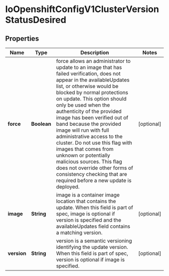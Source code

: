 
# IoOpenshiftConfigV1ClusterVersionStatusDesired

## Properties
Name | Type | Description | Notes
------------ | ------------- | ------------- | -------------
**force** | **Boolean** | force allows an administrator to update to an image that has failed verification, does not appear in the availableUpdates list, or otherwise would be blocked by normal protections on update. This option should only be used when the authenticity of the provided image has been verified out of band because the provided image will run with full administrative access to the cluster. Do not use this flag with images that comes from unknown or potentially malicious sources.   This flag does not override other forms of consistency checking that are required before a new update is deployed. |  [optional]
**image** | **String** | image is a container image location that contains the update. When this field is part of spec, image is optional if version is specified and the availableUpdates field contains a matching version. |  [optional]
**version** | **String** | version is a semantic versioning identifying the update version. When this field is part of spec, version is optional if image is specified. |  [optional]



